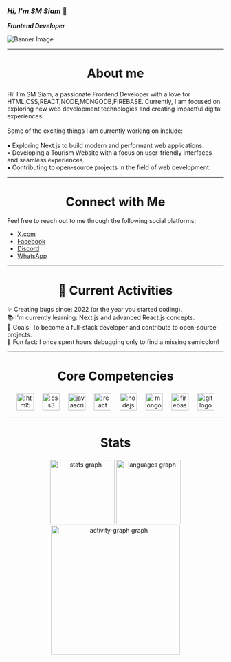 ### *Hi, I'm SM Siam* 👋

***Frontend Developer***

![[Banner Image](URL_OF_YOUR_BANNER_IMAGE) <!-- Replace with your banner image URL -->
](https://raw.githubusercontent.com/siam114/siam114/refs/heads/main/siam.jpg)


---

<h1 align="center">About me</h1>

###

<p align="left">Hi! I’m SM Siam, a passionate Frontend Developer with a love for HTML,CSS,REACT,NODE,MONGODB,FIREBASE. Currently, I am focused on exploring new web development technologies and creating impactful digital experiences.<br><br>Some of the exciting things I am currently working on include:<br><br>• Exploring Next.js to build modern and performant web applications.  <br>• Developing a Tourism Website with a focus on user-friendly interfaces and seamless experiences.  <br>• Contributing to open-source projects in the field of web development.</p>

---

###

<h1 align="center">Connect with Me  </h1>
Feel free to reach out to me through the following social platforms:

- [X.com](https://x.com/SMSiam233877)  
- [Facebook](https://www.facebook.com/sumsuzzaman.siam)  
- [Discord](https://discord.com/channels/@me)  
- [WhatsApp](https://wa.me/8801783030598) 

---


###

<h1 align="center">📌 Current Activities</h1>
<p align="left">✨ Creating bugs since: 2022 (or the year you started coding).<br>📚 I'm currently learning: Next.js and advanced React.js concepts.<br>🎯 Goals: To become a full-stack developer and contribute to open-source projects.<br>🎲 Fun fact: I once spent hours debugging only to find a missing semicolon!</p>

---

###

<h1 align="center">Core Competencies</h1>

###

<div align="center">
    <img src="https://cdn.jsdelivr.net/gh/devicons/devicon/icons/html5/html5-original.svg" height="40" alt="html5 logo"  />
  <img width="12" />
  <img src="https://cdn.jsdelivr.net/gh/devicons/devicon/icons/css3/css3-original.svg" height="40" alt="css3 logo"  />
  <img width="12" />
  <img src="https://cdn.jsdelivr.net/gh/devicons/devicon/icons/javascript/javascript-original.svg" height="40" alt="javascript logo"  />
  <img width="12" />
  <img src="https://cdn.jsdelivr.net/gh/devicons/devicon/icons/react/react-original.svg" height="40" alt="react logo"  />
  <img width="12" />
  <img src="https://cdn.jsdelivr.net/gh/devicons/devicon/icons/nodejs/nodejs-original.svg" height="40" alt="nodejs logo"  />
  <img width="12" />
  <img src="https://cdn.jsdelivr.net/gh/devicons/devicon/icons/mongodb/mongodb-original.svg" height="40" alt="mongodb logo"  />
  <img width="12" />
  <img src="https://cdn.jsdelivr.net/gh/devicons/devicon/icons/firebase/firebase-plain.svg" height="40" alt="firebase logo"  />
  <img width="12" />
  <img src="https://cdn.jsdelivr.net/gh/devicons/devicon/icons/git/git-original.svg" height="40" alt="git logo"  />
</div>

---

###

<h1 align="center">Stats</h1>

###

<div align="center">
  <img src="https://github-readme-stats.vercel.app/api?username=siam114&hide_title=false&hide_rank=false&show_icons=true&include_all_commits=true&count_private=true&disable_animations=false&theme=dracula&locale=en&hide_border=false&order=1" height="150" alt="stats graph"  />
  <img src="https://github-readme-stats.vercel.app/api/top-langs?username=siam114&locale=en&hide_title=false&layout=compact&card_width=320&langs_count=5&theme=dracula&hide_border=false&order=2" height="150" alt="languages graph"  />
  <img src="https://github-readme-activity-graph.vercel.app/graph?username=siam114&radius=16&theme=react&area=true&order=5" height="300" alt="activity-graph graph"  />
</div>

###

